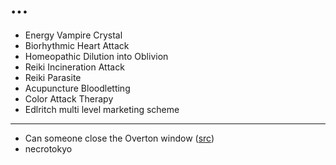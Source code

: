 ...
===

* Energy Vampire Crystal
* Biorhythmic Heart Attack
* Homeopathic Dilution into Oblivion
* Reiki Incineration Attack
* Reiki Parasite
* Acupuncture Bloodletting
* Color Attack Therapy
* Edlritch multi level marketing scheme

---

* Can someone close the Overton window ([src](https://twitter.com/inconvergent/status/1316768298797858816))
* necrotokyo
